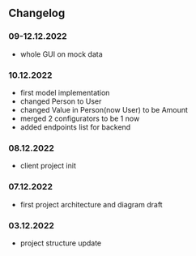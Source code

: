 ## Changelog

### 09-12.12.2022
* whole GUI on mock data

### 10.12.2022

* first model implementation
* changed Person to User
* changed Value in Person(now User) to be Amount
* merged 2 configurators to be 1 now
* added endpoints list for backend
 
### 08.12.2022

* client project init

### 07.12.2022

* first project architecture and diagram draft


### 03.12.2022

* project structure update
